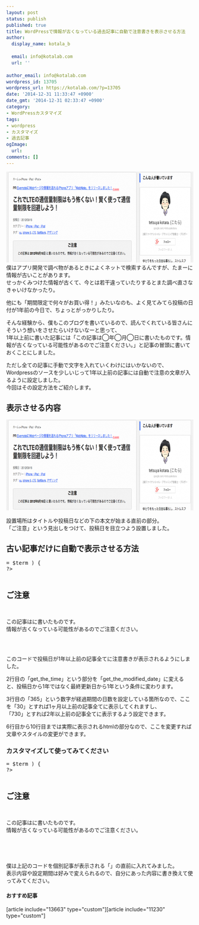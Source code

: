 ```yaml
---
layout: post
status: publish
published: true
title: WordPressで情報が古くなっている過去記事に自動で注意書きを表示させる方法
author:
  display_name: kotala_b

  email: info@kotalab.com
  url: ''

author_email: info@kotalab.com
wordpress_id: 13705
wordpress_url: https://kotalab.com/?p=13705
date: '2014-12-31 11:33:47 +0900'
date_gmt: '2014-12-31 02:33:47 +0900'
category:
- WordPressカスタマイズ
tags:
- wordpress
- カスタマイズ
- 過去記事
ogImage:
  url:
comments: []
---
```

<p><img src="/wp-content/uploads/old-entry-maintenance_20141231-780x244.png" alt="old-entry-maintenance_20141231" width="780" height="244" class="aligncenter size-large wp-image-13708" /><br />
僕はアプリ開発で調べ物があるときによくネットで検索するんですが、たまーに情報が古いことがあります。<br />
せっかくみつけた情報が古くて、今とは若干違っていたりするとまた調べ直さなきゃいけなかったり。</p>
<p>他にも「期間限定で何々がお買い得！」みたいなのも、よく見てみてら投稿の日付が1年前の今日で、ちょっとがっかりしたり。</p>
<p>そんな経験から、僕もこのブログを書いているので、読んでくれている皆さんにそういう想いをさせたらいけないなーと思って、<br />
<span class="b">1年以上前に書いた記事には「この記事は◯年◯月◯日に書いたものです。情報が古くなっている可能性があるのでご注意ください。」と記事の冒頭に書いておくことにしました。</span></p>
<p>ただし全ての記事に手動で文字を入れていくわけにはいかないので、Wordpressのソースを少しいじって1年以上前の記事には自動で注意の文章が入るように設定しました。<br />
今回はその設定方法をご紹介します。<br />
</p>
<!--more-->
<h2>表示させる内容</h2>
<p><img src="/wp-content/uploads/old-entry-maintenance_20141231-780x244.png" alt="old-entry-maintenance_20141231" width="780" height="244" class="aligncenter size-large wp-image-13708" /></p>
<p>設置場所はタイトルや投稿日などの下の本文が始まる直前の部分。<br />
「ご注意」という見出しをつけて、投稿日を目立つよう設置しました。</p>
<h2>古い記事だけに自動で表示させる方法</h2>
<pre class="lang:default decode:true " ><?php
$days = (date('U') - get_the_time('U'))/(24*60*60);
$term = 365;
if ($days >= $term ) {
?>
<div class="oneyearsago">
<h2>ご注意</h2>
<p>この記事は<span class="b"><?php the_time('Y年n月j日') ?></span>に書いたものです。
情報が古くなっている可能性があるのでご注意ください。</p>
</div>
<?php } ?></pre>
<p>このコードで投稿日が1年以上前の記事全てに注意書きが表示されるようにしました。</p>
<p>2行目の「get_the_time」という部分を「get_the_modified_date」に変えると、投稿日から1年ではなく最終更新日から1年という条件に変わります。</p>
<p>3行目の「365」という数字が経過期間の日数を設定している箇所なので、ここを「30」とすれば1ヶ月以上前の記事全てに表示してくれますし、<br />
「730」とすれば2年以上前の記事全てに表示するよう設定できます。</p>
<p>6行目から10行目までは実際に表示されるhtmlの部分なので、ここを変更すれば文章やスタイルの変更ができます。</p>
<h3>カスタマイズして使ってみてください</h3>
<pre class="lang:default decode:true " ><?php
$days = (date('U') - get_the_time('U'))/(24*60*60);
$term = 365;
if ($days >= $term ) {
?>
<div class="oneyearsago">
<h2>ご注意</h2>
<p>この記事は<span class="b"><?php the_time('Y年n月j日') ?></span>に書いたものです。
情報が古くなっている可能性があるのでご注意ください。</p>
</div>
<?php } ?>
<?php the_content(); ?></pre>
<p>僕は上記のコードを個別記事が表示される「<?php the_content(); ?>」の直前に入れてみました。<br />
表示内容や設定期間は好みで変えられるので、自分にあった内容に書き換えて使ってみてください。</p>
<h4 class="rel">おすすめ記事</h4>
<p>[article include="13663" type="custom"][article include="11230" type="custom"]</p>
<div class="clear"></div>
